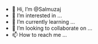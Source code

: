 - 👋 Hi, I’m @Salmuzaj
- 👀 I’m interested in ...
- 🌱 I’m currently learning ...
- 💞️ I’m looking to collaborate on ...
- 📫 How to reach me ...

<!---
Salmuzaj/Salmuzaj is a ✨ special ✨ repository because its `README.md` (this file) appears on your GitHub profile.
You can click the Preview link to take a look at your changes.
--->
